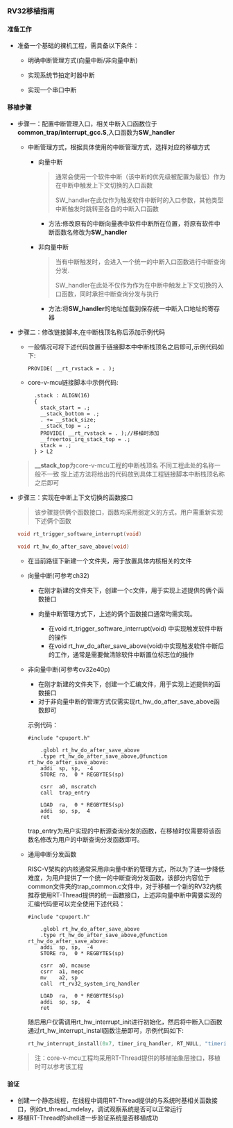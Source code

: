 ### RV32移植指南

#### 准备工作

- 准备一个基础的裸机工程，需具备以下条件：

  - 明确中断管理方式(向量中断/非向量中断)

  - 实现系统节拍定时器中断
  - 实现一个串口中断

#### 移植步骤

- 步骤一：配置中断管理入口，相关中断入口函数位于**common_trap/interrupt_gcc.S**,入口函数为**SW_handler**

  - 中断管理方式，根据具体使用的中断管理方式，选择对应的移植方式

    - 向量中断

      > 通常会使用一个软件中断（该中断的优先级被配置为最低）作为在中断中触发上下文切换的入口函数
      >
      > SW_handler在此仅作为触发软件中断时的入口参数，其他类型中断触发时跳转至各自的中断入口函数

      - 方法:修改原有的中断向量表中软件中断所在位置，将原有软件中断函数名修改为**SW_handler**

    - 非向量中断

      > 当有中断触发时，会进入一个统一的中断入口函数进行中断查询分发.
      >
      > SW_handler在此处不仅作为作为在中断中触发上下文切换的入口函数，同时承担中断查询分发与执行

      - 方法:将**SW_handler**的地址加载到保存统一中断入口地址的寄存器

- 步骤二：修改链接脚本,在中断栈顶名称后添加示例代码

  - 一般情况可将下述代码放置于链接脚本中中断栈顶名之后即可,示例代码如下:

    ```assembly
    PROVIDE( __rt_rvstack = . );
    ```

  - core-v-mcu链接脚本中示例代码:

    ```assembly
      .stack : ALIGN(16)
      {
        stack_start = .;
        __stack_bottom = .;
        . += __stack_size;
        __stack_top = .;
        PROVIDE( __rt_rvstack = . );//移植时添加 
        __freertos_irq_stack_top = .; 
        stack = .;
      } > L2
    ```

  > **__stack_top**为core-v-mcu工程的中断栈顶名  不同工程此处的名称一般不一致 按上述方法将给出的代码放到具体工程链接脚本中断栈顶名称之后即可

- 步骤三：实现在中断上下文切换的函数接口

  > 该步骤提供俩个函数接口，函数均采用弱定义的方式，用户需重新实现下述俩个函数

  ```c
  void rt_trigger_software_interrupt(void)
  ```

  ```c
  void rt_hw_do_after_save_above(void)
  ```

  - 在当前路径下新建一个文件夹，用于放置具体内核相关的文件

  - 向量中断(可参考ch32)

    - 在刚才新建的文件夹下，创建一个c文件，用于实现上述提供的俩个函数接口

    - 向量中断管理方式下，上述的俩个函数接口通常均需实现。
      - 在void rt_trigger_software_interrupt(void) 中实现触发软件中断的操作
      - 在void rt_hw_do_after_save_above(void)中实现触发软件中断后的工作，通常是需要做清除软件中断置位标志位的操作

  - 非向量中断(可参考cv32e40p)

    - 在刚才新建的文件夹下，创建一个汇编文件，用于实现上述提供的函数接口
    - 对于非向量中断的管理方式仅需实现rt_hw_do_after_save_above函数即可

    示例代码：

    ```assembly
    #include "cpuport.h"
    
    	.globl rt_hw_do_after_save_above
    	.type rt_hw_do_after_save_above,@function
    rt_hw_do_after_save_above:
    	addi  sp, sp,  -4
        STORE ra,  0 * REGBYTES(sp)
            
        csrr  a0, mscratch
        call  trap_entry
            
        LOAD  ra,  0 * REGBYTES(sp)
        addi  sp, sp,  4
        ret
    ```

    trap_entry为用户实现的中断源查询分发的函数，在移植时仅需要将该函数名修改为用户的中断查询分发函数即可。

  - 通用中断分发函数

    RISC-V架构的内核通常采用非向量中断的管理方式，所以为了进一步降低难度，为用户提供了一个统一的中断查询分发函数，该部分内容位于common文件夹的trap_common.c文件中，对于移植一个新的RV32内核推荐使用RT-Thread提供的统一函数接口，上述非向量中断中需要实现的汇编代码便可以完全使用下述代码：

    ```assembly
    #include "cpuport.h"
    
    	.globl rt_hw_do_after_save_above
    	.type rt_hw_do_after_save_above,@function
    rt_hw_do_after_save_above:
    	addi  sp, sp,  -4
        STORE ra,  0 * REGBYTES(sp)
    
        csrr  a0, mcause
        csrr  a1, mepc
        mv    a2, sp
        call  rt_rv32_system_irq_handler
    
        LOAD  ra,  0 * REGBYTES(sp)
        addi  sp, sp,  4
        ret
    ```

    随后用户仅需调用rt_hw_interrupt_init进行初始化，然后将中断入口函数通过rt_hw_interrupt_install函数注册即可，示例代码如下:

    ```c
    rt_hw_interrupt_install(0x7, timer_irq_handler, RT_NULL, "timerirq");
    ```

  >注：core-v-mcu工程均采用RT-Thread提供的移植抽象层接口，移植时可以参考该工程

#### 验证

- 创建一个静态线程，在线程中调用RT-Thread提供的与系统时基相关函数接口，例如rt_thread_mdelay，调试观察系统是否可以正常运行
- 移植RT-Thread的shell进一步验证系统是否移植成功

